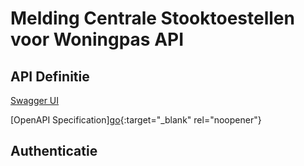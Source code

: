 # Melding Centrale Stooktoestellen voor Woningpas API

## API Definitie
[Swagger UI](https://ovo000090.github.io/VEKA_REST_API/?urls.primaryName=V1+-+Melding+Centrale+Stooktoestellen+voor+Woningpas+API) 

[OpenAPI Specification][go](../datadienstenv1.yaml){:target="_blank" rel="noopener"}



## Authenticatie
